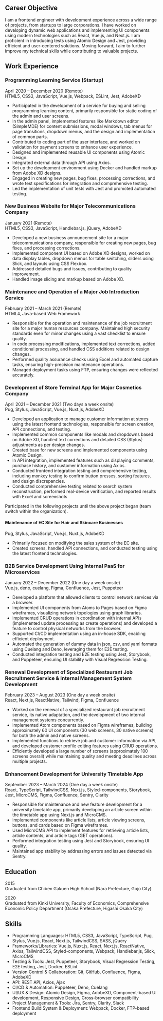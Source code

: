 ## Career Objective

I am a frontend engineer with development experience across a wide range of projects, from startups to large corporations. I have worked on developing dynamic web applications and implementing UI components using modern technologies such as React, Vue.js, and Next.js. I am proficient in introducing tests using Atomic Design and Jest, providing efficient and user-centered solutions. Moving forward, I aim to further improve my technical skills while contributing to valuable projects.

## Work Experience

### Programming Learning Service (Startup)

April 2020 – December 2020 (Remote)  
HTML5, CSS3, JavaScript, Vue.js, Webpack, ESLint, Jest, AdobeXD  
- Participated in the development of a service for buying and selling programming learning content, primarily responsible for static coding of the admin and user screens.
- In the admin panel, implemented features like Markdown editor (SimpleMDE) for content submissions, modal windows, tab menus for page transitions, dropdown menus, and the design and implementation of common parts.
- Contributed to coding part of the user interface, and worked on validation for payment screens to enhance user experience.
- Designed and implemented reusable UI components using Atomic Design.
- Integrated external data through API using Axios.
- Set up the development environment using Docker and handled markup from Adobe XD designs.
- Engaged in creating new pages, bug fixes, processing corrections, and wrote test specifications for integration and comprehensive testing.
- Led the implementation of unit tests with Jest and promoted automated testing.

### New Business Website for Major Telecommunications Company

January 2021 (Remote)  
HTML5, CSS3, JavaScript, Handlebar.js, jQuery, AdobeXD  
- Developed a new business announcement site for a major telecommunications company, responsible for creating new pages, bug fixes, and processing corrections.
- Implemented component UI based on Adobe XD designs, worked on data display tables, dropdown menus for table switching, sliders using Slick, and layouts using CSS Flexbox.
- Addressed detailed bugs and issues, contributing to quality improvement.
- Handled image slicing and markup based on Adobe XD.

### Maintenance and Operation of a Major Job Introduction Service

February 2021 – March 2021 (Remote)  
HTML4, Java-based Web Framework  
- Responsible for the operation and maintenance of the job recruitment site for a major human resources company. Maintained high security standards even for minor changes using a vast checklist to ensure quality.
- In code processing modifications, implemented text corrections, added conditional processing, and handled CSS additions related to design changes.
- Performed quality assurance checks using Excel and automated capture tasks, ensuring high-precision maintenance operations.
- Managed deployment tasks using FTP, ensuring changes were reflected accurately.

### Development of Store Terminal App for Major Cosmetics Company

April 2021 – December 2021 (Two days a week onsite)  
Pug, Stylus, JavaScript, Vue.js, Nuxt.js, AdobeXD  
- Developed an application to manage customer information at stores using the latest frontend technologies, responsible for screen creation, API connections, and testing.
- Implemented common components like modals and dropdowns based on Adobe XD, handled text corrections and detailed CSS (Stylus) adjustments as per design changes.
- Created base for new screens and implemented components using Atomic Design.
- In API integration, implemented features such as displaying comments, purchase history, and customer information using Axios.
- Conducted frontend integration testing and comprehensive testing, including monkey testing to confirm button presses, sorting features, and design discrepancies.
- Conducted comprehensive testing related to search system reconstruction, performed real-device verification, and reported results with Excel and screenshots.

Participated in the following projects until the above project began (team switch within the organization).

#### Maintenance of EC Site for Hair and Skincare Businesses

Pug, Stylus, JavaScript, Vue.js, Nuxt.js, AdobeXD  
- Primarily focused on modifying the sales system of the EC site.
- Created screens, handled API connections, and conducted testing using the latest frontend technologies.

### B2B Service Development Using Internal PaaS for Microservices

January 2022 – December 2022 (One day a week onsite)  
Vue.js, deno, cuelang, Figma, Confluence, Jest, Puppeteer  
- Developed a platform that allowed clients to control network services via a browser.
- Implemented UI components from Atoms to Pages based on Figma wireframes, visualizing network topologies using graph libraries.
- Implemented CRUD operations in coordination with internal APIs (implemented update processing as create operations) and developed a feature to control physical networks from the browser.
- Supported CI/CD implementation using an in-house SDK, enabling efficient deployment.
- Automated the generation of dummy data in json, csv, and yaml formats using Cuelang and Deno, leveraging them for E2E testing.
- Conducted integration testing and E2E testing using Jest, Storybook, and Puppeteer, ensuring UI stability with Visual Regression Testing.

### Renewal Development of Specialized Restaurant Job Recruitment Service & Internal Management System Development

February 2023 – August 2023 (One day a week onsite)  
React, Next.js, ReactNative, Tailwind, Figma, Confluence  
- Worked on the renewal of a specialized restaurant job recruitment service, its native adaptation, and the development of two internal management systems concurrently.
- Implemented Atom components based on Figma wireframes, building approximately 60 UI components (30 web screens, 30 native screens) for both the admin and native screens.
- Implemented functions to retrieve job and customer information via API, and developed customer profile editing features using CRUD operations.
- Efficiently developed a large number of screens (approximately 100 screens overall) while maintaining quality and meeting deadlines across multiple projects.

### Enhancement Development for University Timetable App

September 2023 – March 2024 (One day a week onsite)  
React, TypeScript, TailwindCSS, Next.js, Styled-components, Storybook, Jest, MicroCMS, Figma, Confluence, Sentry, Clarity  
- Responsible for maintenance and new feature development for a university timetable app, primarily developing an article screen within the timetable app using Next.js and MicroCMS.
- Implemented components like article lists, article viewing screens, buttons, and cards based on Figma wireframes.
- Used MicroCMS API to implement features for retrieving article lists, article contents, and article tags (GET operations).
- Performed integration testing using Jest and Storybook, ensuring UI quality.
- Maintained app stability by addressing errors and issues detected via Sentry.

## Education

2015  
Graduated from Chiben Gakuen High School (Nara Prefecture, Gojo City)

2020  
Graduated from Kinki University, Faculty of Economics, Comprehensive Economic Policy Department (Osaka Prefecture, Higashi Osaka City)

## Skills

- Programming Languages: HTML5, CSS3, JavaScript, TypeScript, Pug, Stylus, Vue.js, React, Next.js, TailwindCSS, SASS, jQuery
- Frameworks/Libraries: Vue.js, Nuxt.js, React, Next.js, ReactNative, Axios, TailwindCSS, Styled-components, Webpack, Handlebar.js, Slick, MicroCMS
- Testing & Tools: Jest, Puppeteer, Storybook, Visual Regression Testing, E2E testing, Jest, Docker, ESLint
- Version Control & Collaboration: Git, GitHub, Confluence, Figma, AdobeXD
- API: REST API, Axios, Ajax
- CI/CD & Automation: Puppeteer, Deno, Cuelang
- UI/UX & Design: Atomic Design, Figma, AdobeXD, Component-based UI development, Responsive Design, Cross-browser compatibility
- Project Management & Tools: Jira, Sentry, Clarity, Slack
- Frontend Build System & Deployment: Webpack, Docker, FTP-based deployment
